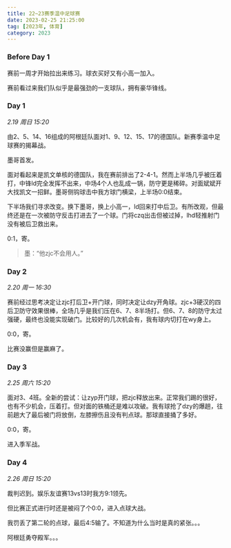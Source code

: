 ```yaml
---
title: 22~23赛季温中足球赛
date: 2023-02-25 21:25:00
tag: [2023年, 体育]
category: 2023
---
```


### Before Day 1

赛前一周才开始拉出来练习。球衣买好又有小高一加入。

赛前看过来我们队似乎是最强劲的一支球队，拥有豪华锋线。

### Day 1

*2.19 周日 15:20*

由2、5、14、16组成的阿根廷队面对1、9、12、15、17的德国队。新赛季温中足球赛的揭幕战。

墨哥首发。

面对看起来是凯文单核的德国队，我在赛前排出了2-4-1。然而上半场几乎被压着打，中锋ld完全发挥不出来，中场4个人也乱成一锅，防守更是稀碎。对面斌斌开大找凯文一招鲜。墨哥侧钩球击中我方球门横梁，上半场0:0结束。

下半场我们寻求改变。换下墨哥，换上小高一，ld回来打中后卫。有所改观，但最终还是在一次被防守反击打进去了一个球。门将czq出击但被过掉，lhd轻推射门没有被后卫救出来。

0:1，寄。

> 墨：“他zjc不会用人。”

### Day 2

*2.20 周一 16:30*

赛前经过思考决定让zjc打后卫+开门球，同时决定让dzy开角球。zjc+3硬汉的四后卫防守效果很棒，全场几乎是我们压在6、7、8半场打。但6、7、8的防守太过强硬，最终也没能实现破门。比较好的几次机会有，我有球内切打在wy身上。

0:0，寄。

比赛没赢但是赢麻了。

### Day 3

*2.25 周六 15:20*

面对3、4班。全新的尝试：让zyp开门球，把zjc释放出来。正常我们踢的很好，也有不少机会，压着打。但对面的铁桶还是难以攻破。我有球抢了dzy的爆趟，往前趟大了最后被门将放倒，左膝擦伤且没有判点球。那球直接捅了多好。

0:0，寄。

进入季军战。

### Day 4

*2.26 周日 15:20*

裁判迟到。娱乐友谊赛13vs13时我方9:1领先。

但比赛正式进行时还是被闷了个0:0，进入点球大战。

我罚丢了第二轮的点球，最后4:5输了。不知道为什么当时是真的紧张。。。

阿根廷勇夺殿军。。。